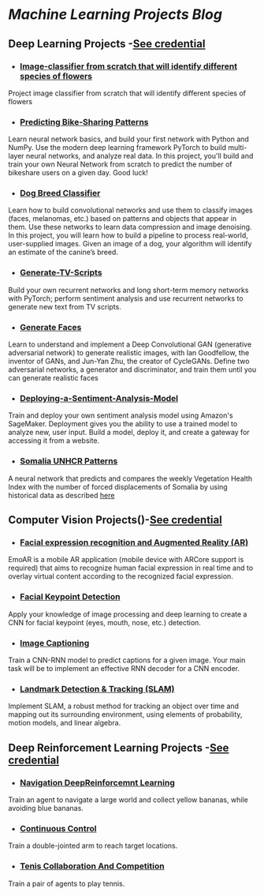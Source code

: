 # **_Machine Learning Projects Blog_**



## Deep Learning Projects -[See credential](https://graduation.udacity.com/nd101)

- ### [Image-classifier from scratch that will identify different species of flowers](https://github.com/calincan2000/Image-classifier)
Project image classifier from scratch that will identify different species of flowers
- ### [Predicting Bike-Sharing Patterns ](https://github.com/calincan2000/project-bikesharing)
Learn neural network basics, and build your first network with Python and NumPy. Use the modern deep
learning framework PyTorch to build multi-layer neural networks, and analyze real data.
In this project, you'll build and train your own Neural Network from scratch to predict the number of
bikeshare users on a given day. Good luck!
- ### [Dog Breed Classifier ](https://github.com/calincan2000/Dog-Breed-Classifier)
Learn how to build convolutional networks and use them to classify images (faces, melanomas, etc.) based on
patterns and objects that appear in them. Use these networks to learn data compression and image denoising.
In this project, you will learn how to build a pipeline to process real-world, user-supplied images. Given an
image of a dog, your algorithm will identify an estimate of the canine’s breed.
- ### [Generate-TV-Scripts ](https://github.com/calincan2000/Generate-TV-Scripts)
Build your own recurrent networks and long short-term memory networks with PyTorch; perform sentiment
analysis and use recurrent networks to generate new text from TV scripts.
- ### [Generate Faces ](https://github.com/calincan2000/GenerateFaces)
Learn to understand and implement a Deep Convolutional GAN (generative adversarial network) to generate
realistic images, with Ian Goodfellow, the inventor of GANs, and Jun-Yan Zhu, the creator of CycleGANs.
Define two adversarial networks, a generator and discriminator, and train them until you can generate
realistic faces
- ### [Deploying-a-Sentiment-Analysis-Model](https://github.com/calincan2000/Deploying-a-Sentiment-Analysis-Model)
Train and deploy your own sentiment analysis model using Amazon's SageMaker. Deployment gives you the
ability to use a trained model to analyze new, user input. Build a model, deploy it, and create a gateway for
accessing it from a website.
- ### [Somalia UNHCR Patterns](https://github.com/unhcr/Jetson/tree/master/Finding-the-Nexus/FindTheNexusDeepLearning)
A neural network that predicts and compares the weekly Vegetation Health Index with the number of forced displacements of Somalia by using historical data as described [here](https://medium.com/omdena/using-ai-to-predict-droughts-floods-and-conflict-displacements-in-somalia-40cba6200f3c)


##  Computer Vision Projects()-[See credential](https://graduation.udacity.com/nd891)

- ### [Facial expression recognition and Augmented Reality (AR)](https://github.com/aksht94/UdacityOpenSource/tree/master/EmoAR)
EmoAR is a mobile AR application (mobile device with ARCore support is required) that aims to recognize human facial expression in real time and to overlay virtual content according to the recognized facial expression.
- ### [Facial Keypoint Detection ](https://github.com/calincan2000/CVND-Facial-Keypoint-Detection)
Apply your knowledge of image processing and deep learning to create a CNN for facial keypoint (eyes,
mouth, nose, etc.) detection.
- ### [Image Captioning ](https://github.com/calincan2000/CVND-Image-Captioning-PyTorch-)
Train a CNN-RNN model to predict captions for a given image. Your main task will be to implement an
effective RNN decoder for a CNN encoder.
- ### [Landmark Detection & Tracking (SLAM)](https://github.com/calincan2000/CVND-Landmark-Detection-Tracking-SLAM-)
Implement SLAM, a robust method for tracking an object over time and mapping out its surrounding
environment, using elements of probability, motion models, and linear algebra.


## Deep Reinforcement Learning Projects -[See credential]( https://graduation.udacity.com/nd893-ent)
- ### [Navigation DeepReinforcemnt Learning ](https://github.com/calincan2000/Navigation_DeepReinforcemntLearning)
Train an agent to navigate a large world and collect yellow bananas, while avoiding blue bananas.
- ### [Continuous Control ](https://github.com/calincan2000/Continuous_Control)
Train a double-jointed arm to reach target locations.
- ### [Tenis Collaboration And Competition](https://github.com/calincan2000/TenisCollaborationAndCompetition)
Train a pair of agents to play tennis.
